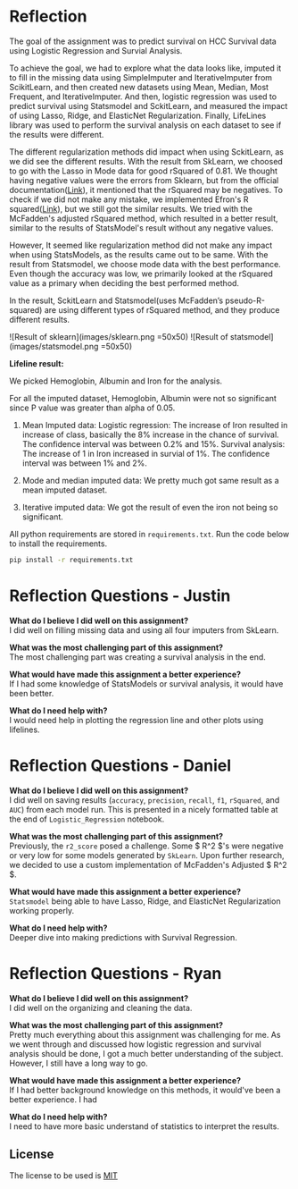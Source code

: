 # Reflection
The goal of the assignment was to predict survival on HCC Survival data using Logistic Regression and Survial Analysis. 

To achieve the goal, we had to explore what the data looks like, imputed it to fill in the missing data using SimpleImputer and IterativeImputer from ScikitLearn, and then created new datasets using Mean, Median, Most Frequent, and IterativeImputer. And then, logistic regression was used to predict survival using Statsmodel and SckitLearn, and measured the impact of using Lasso, Ridge, and ElasticNet Regularization. Finally, LifeLines library was used to perform the survival analysis on each dataset to see if the results were different.

The different regularization methods did impact when using SckitLearn, as we did see the different results. With the result from SkLearn, we choosed to go with the Lasso in Mode data for good rSquared of 0.81. We thought having negative values were the errors from Sklearn, but from the official documentation([Link](https://scikit-learn.org/stable/modules/generated/sklearn.metrics.r2_score.html)), it mentioned that the rSquared may be negatives. To check if we did not make any mistake, we implemented Efron's R squared([Link](https://thestatsgeek.com/2014/02/08/r-squared-in-logistic-regression/)), but we still got the similar results. We tried with the McFadden's adjusted rSquared method, which resulted in a better result, similar to the results of StatsModel's result without any negative values.

However, It seemed like regularization method did not make any impact when using StatsModels, as the results came out to be same. With the result from Statsmodel, we choose mode data with the best performance. Even though the accuracy was low, we primarily looked at the rSquared value as a primary when deciding the best performed method.

In the result, SckitLearn and Statsmodel(uses McFadden’s pseudo-R-squared) are using different types of rSquared method, and they produce different results.

![Result of sklearn](images/sklearn.png =50x50)
![Result of statsmodel](images/statsmodel.png =50x50)

__Lifeline result:__

We picked Hemoglobin, Albumin and Iron for the analysis.

For all the imputed dataset, Hemoglobin, Albumin were not so significant since P value was greater than alpha of 0.05.

1. Mean Imputed data:
Logistic regression: The increase of Iron resulted in increase of class, basically the 8% increase in the chance of survival. The confidence interval was between 0.2% and 15%. Survival analysis: The increase of 1 in Iron increased in survial of 1%. The confidence interval was between 1% and 2%.

2. Mode and median imputed data: 
We pretty much got same result as a mean imputed dataset.

3. Iterative imputed data: 
We got the result of even the iron not being so significant. 


All python requirements are stored in `requirements.txt`. Run the code below to install the requirements.

```bash
pip install -r requirements.txt
```

# Reflection Questions - Justin
**What do I believe I did well on this assignment?**  
I did well on filling missing data and using all four imputers from SkLearn.

**What was the most challenging part of this assignment?**  
The most challenging part was creating a survival analysis in the end.

**What would have made this assignment a better experience?**  
If I had some knowledge of StatsModels or survival analysis, it would have been better.

**What do I need help with?**  
I would need help in plotting the regression line and other plots using lifelines.


# Reflection Questions - Daniel
**What do I believe I did well on this assignment?**  
I did well on saving results (`accuracy`, `precision`, `recall`, `f1`, `rSquared`, and `AUC`) from each model run. This is presented in a nicely formatted table at the end of `Logistic_Regression` notebook.  

**What was the most challenging part of this assignment?**  
Previously, the `r2_score` posed a challenge. Some $ R^2 $'s were negative or very low for some models generated by `SkLearn`. Upon further research, we decided to use a custom implementation of McFadden's Adjusted $ R^2 $.

**What would have made this assignment a better experience?**  
`Statsmodel` being able to have Lasso, Ridge, and ElasticNet Regularization working properly.

**What do I need help with?**   
Deeper dive into making predictions with Survival Regression.


# Reflection Questions - Ryan
**What do I believe I did well on this assignment?**  
I did well on the organizing and cleaning the data.

**What was the most challenging part of this assignment?**  
Pretty much everything about this assignment was challenging for me. As we went through and discussed how logistic regression and survival analysis should be done, I got a much better understanding of the subject. However, I still have a long way to go.

**What would have made this assignment a better experience?**  
If I had better background knowledge on this methods, it would've been a better experience. I had 

**What do I need help with?**  
I need to have more basic understand of statistics to interpret the results.

## License

The license to be used is [MIT](https://choosealicense.com/licenses/mit/)
